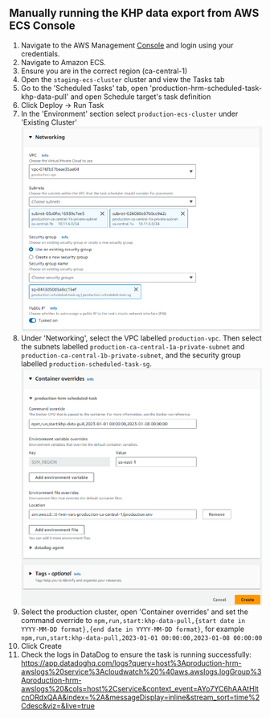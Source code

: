 ## Manually running the KHP data export from AWS ECS Console

1. Navigate to the AWS Management [Console](https://aws.amazon.com/console/) and login using your credentials.
2. Navigate to Amazon ECS.
3. Ensure you are in the correct region (ca-central-1)
4. Open the `staging-ecs-cluster` cluster and view the Tasks tab
5. Go to the 'Scheduled Tasks' tab, open 'production-hrm-scheduled-task-khp-data-pull' and open Schedule target's task definition
6. Click Deploy -> Run Task
7. In the 'Environment' section select `production-ecs-cluster` under 'Existing Cluster'
![Amazon ECS Run Task Dialog](./doc-images/run-ecs-network.png)
8. Under 'Networking', select the VPC labelled `production-vpc`. Then select the subnets labelled `production-ca-central-1a-private-subnet` and `production-ca-central-1b-private-subnet`, and the security group labelled `production-scheduled-task-sg`.
![Amazon ECS Run Task Dialog](./doc-images/run-ecs-container.png)
9. Select the production cluster, open 'Container overrides' and set the command override to `npm,run,start:khp-data-pull,{start date in YYYY-MM-DD format},{end date in YYYY-MM-DD format}`, for example `npm,run,start:khp-data-pull,2023-01-01 00:00:00,2023-01-08 00:00:00`
10. Click Create
11. Check the logs in DataDog to ensure the task is running successfully: https://app.datadoghq.com/logs?query=host%3Aproduction-hrm-awslogs%20service%3Acloudwatch%20%40aws.awslogs.logGroup%3Aproduction-hrm-awslogs%20&cols=host%2Cservice&context_event=AYo7YC6hAAAtHltcnORdxQAA&index=%2A&messageDisplay=inline&stream_sort=time%2Cdesc&viz=&live=true 
